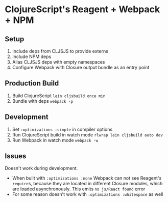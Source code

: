 # ClojureScript's Reagent + Webpack + NPM

## Setup

1. Include deps from CLJSJS to provide externs
2. Include NPM deps
3. Alias CLJSJS deps with empty namespaces
4. Configure Webpack with Closure output bundle as an entry point

## Production Build

1. Build ClojureScript `lein cljsbuild once min`
2. Bundle with deps `webpack -p`

## Development

1. Set `:optimizations :simple` in compiler options
2. Run ClojureScript build in watch mode `rlwrap lein cljsbuild auto dev`
3. Run Webpack in watch mode `webpack -w`

## Issues

Doesn't work during development.

- When built with `:optimizations :none` Webpack can not see Reagent's `require`s, because they are located in different Closure modules, which are loaded asynchronously. This emits `no js/React found` error
- For some reason doesn't work with `:optimizations :whitespace` as well
